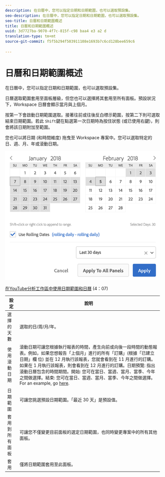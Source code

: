 ```yaml
---
description: 在日曆中，您可以指定日期和日期範圍，也可以選取預設集。
seo-description: 在日曆中，您可以指定日期和日期範圍，也可以選取預設集。
seo-title: 日曆和日期範圍概述
title: 日曆和日期範圍概述
uuid: 3d7727ba-9070-4f7c-815f-c98 baa4 e3 a2 d
translation-type: tm+mt
source-git-commit: f5f5b294f503911108e1693b7c6cd128bee659c6

---
```



# 日曆和日期範圍概述

在日曆中，您可以指定日期和日期範圍，也可以選取預設集。

日曆選取範圍套用至面板層級，但您也可以選擇將其套用至所有面板。預設狀況下，Workspace 日曆會顯示當月與上個月。

按第一下會啟動日期範圍選取。接著往前或往後反白標示範圍，按第二下則可選取結束日期範圍。若此 `Shift`鍵在點選第一次日期時為按住狀態 (或已使用右鍵)，則會將該日期附加至範圍。

您也可以將日期 (和時間維度) 拖曳至 Workspace 專案中。您可以選取特定的日、週、月、年或滾動日期。

![](assets/aw_calendar.png)

[在YouTube分析工作區中使用日期範圍和日曆](https://www.youtube.com/watch?v=L4FSrxr3SDA&list=PL2tCx83mn7GuNnQdYGOtlyCu0V5mEZ8sS&index=28) (4：07)


| 設定 | 說明 |
|--- |--- |
| 選擇的天數 | 選取的日/周/月/年。 |
| 使用滾動日期 | 滾動日期可讓您根據執行報表的時間，產生向前或向後一段時間的動態報表。例如，如果您想報告「上個月」進行的所有「訂購」(根據「已建立日期」欄 位) 並在 12 月執行該報表，您就會看到在 11 月進行的訂購。如果在 1 月執行該報表，則會看到在 12 月進行的訂購。日期預覽: 指出滾動日曆包含的時間期間。開始: 您可在當日、當週、當月、當季、今年之間做選擇。結束: 您可在當日、當週、當月、當季、今年之間做選擇。For an example, go [here](/help/analyze/analysis-workspace/components/calendar-date-ranges/custom-date-ranges.md). |
| 日期範圍 | 可讓您挑選預設日期範圍。「最近 30 天」是預設值。 |
| 套用到所有面板 | 可讓您不僅變更目前面板的選定日期範圍，也同時變更專案中的所有其他面板。 |
| 套用 | 僅將日期範圍套用至此面板。 |
